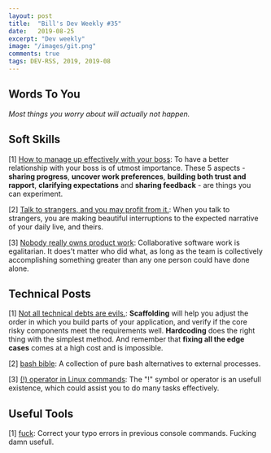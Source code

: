 ```yaml
---
layout: post
title:  "Bill's Dev Weekly #35"
date:   2019-08-25
excerpt: "Dev weekly"
image: "/images/git.png"
comments: true
tags: DEV-RSS, 2019, 2019-08
---
```


## Words To You

*Most things you worry about will actually not happen.*

## Soft Skills

[1] [How to manage up effectively with your boss](https://knowyourteam.com/blog/2019/08/15/how-to-manage-up-effectively/): To have a better relationship with your boss is of utmost importance. These 5 aspects - **sharing progress**, **uncover work preferences**, **building both trust and rapport**, **clarifying expectations** and **sharing feedback** - are things you can experiment.

[2] [Talk to strangers, and you may profit from it.](https://medium.com/personal-growth/you-need-these-people-in-your-life-567586307a3c): When you talk to strangers, you are making beautiful interruptions to the expected narrative of your daily live, and theirs.

[3] [Nobody really owns product work](https://m.signalvnoise.com/nobody-really-owns-product-work/): Collaborative software work is egalitarian. It does't matter who did what, as long as the team is collectively accomplishing something greater than any one person could have done alone.

## Technical Posts

[1] [Not all technical debts are evils.](https://engineering.squarespace.com/blog/2019/three-kinds-of-good-tech-debt): **Scaffolding** will help you adjust the order in which you build parts of your application, and verify if the core risky components meet the requirements well. **Hardcoding** does the right thing with the simplest method. And remember that **fixing all the edge cases** comes at a high cost and is impossible.

[2] [bash bible](https://github.com/dylanaraps/pure-bash-bible): A collection of pure bash alternatives to external processes.

[3] [(!) operator in Linux commands](https://www.tecmint.com/mysterious-uses-of-symbol-or-operator-in-linux-commands/): The "!" symbol or operator is an usefull existence, which could assist you to do many tasks effectively.

## Useful Tools

[1] [fuck](https://github.com/nvbn/thefuck): Correct your typo errors in previous console commands. Fucking damn usefull.





